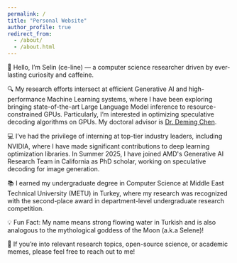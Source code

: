 ```yaml
---
permalink: /
title: "Personal Website"
author_profile: true
redirect_from: 
  - /about/
  - /about.html
---
```


👋 Hello, I’m Selin (ce-line) — a computer science researcher driven by ever-lasting curiosity and caffeine.

🔍 My research efforts intersect at efficient Generative AI and high-performance Machine Learning systems, where I have been exploring bringing state-of-the-art Large Language Model inference to resource-constrained GPUs. Particularly, I’m interested in optimizing speculative decoding algorithms on GPUs. My doctoral advisor is [Dr. Deming Chen](https://dchen.ece.illinois.edu/). 

💻 I’ve had the privilege of interning at top-tier industry leaders, including NVIDIA, where I have made significant contributions to deep learning optimization libraries. In Summer 2025, I have joined AMD's Generative AI Research Team in California as PhD scholar, working on speculative decoding for image generation.

📚 I earned my undergraduate degree in Computer Science at Middle East Technical University (METU) in Turkey, where my research was recognized with the second-place award in department-level undergraduate research competition.

💡 Fun Fact: My name means strong flowing water in Turkish and is also analogous to the mythological goddess of the Moon (a.k.a Selene)!

📩 If you’re into relevant research topics, open-source science, or academic memes, please feel free to reach out to me!



